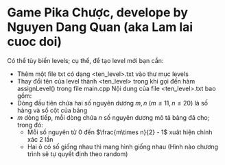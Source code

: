 # Game Pika Chược, develope by Nguyen Dang Quan (aka Lam lai cuoc doi)

Có thể tùy biến levels; cụ thể, để tạo level mới bạn cần:
- Thêm một file txt có dạng <ten_level>.txt vào thư mục levels
- Thay đổi tên của level thành <ten_level> trong khi gọi đến hàm assignLevel() trong file main.cpp
Nội dung của file <ten_level>.txt bao gồm:
- Dòng đầu tiên chứa hai số nguyên dương $m, n$ ($m\le 11, n\le 20$) là số hàng và số cột của bảng
- $m$ dòng tiếp, mỗi dòng chứa $n$ số nguyên dương mô tả bảng đã cho; trong đó:
    - Mỗi số nguyên từ $0$ đến $\frac{m\times n}{2} - 1$ xuât hiện chính xác 2 lần
    - Hai ô có số giống nhau thì mang hình giống nhau (Hình nào chương trình sẽ tự quyết định theo random)